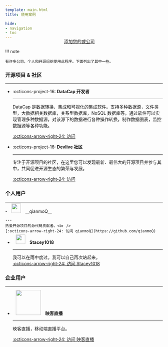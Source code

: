 ```yaml
---
template: main.html
title: 使用案例

hide:
- navigation
- toc
---
```


<style>
.md-typeset h1 {
  text-align: center;
  font-weight: 1000;
}
</style>

<div class="font-center" style="text-align: center; margin-top: -20px; margin-left: -30px;">
  <a href="https://github.com/devlive-community/datacap/blob/dev/docs/docs/powered_by.md"> <i class="fa fa-plus"> </i> 添加您的或公司</a>
</div>

!!! note

    有许多公司，个人和开源组织使用此程序。下面列出了其中一些。

### 开源项目 & 社区

---

<div class="grid cards" markdown>

- :octicons-project-16: __DataCap 开发者__

    ---
    
    DataCap 是数据转换、集成和可视化的集成软件。支持多种数据源，文件类型，大数据相关数据库，关系型数据库，NoSQL 数据库等。通过软件可以实现管理多种数据源，对该源下的数据进行各种操作转换，制作数据图表，监控数据源等各种功能。 
    
    [:octicons-arrow-right-24: 访问](https://github.com/EdurtIO/datacap)

- :octicons-project-16: __Devlive 社区__

    ---

    专注于开源项目的社区，在这里您可以发现最新、最伟大的开源项目并参与其中，共同促进开源生态的繁荣与发展。

    [:octicons-arrow-right-24: 访问](https://devlive.org)

</div>

### 个人用户

---

<div class="grid cards" markdown>
- <img src="https://avatars.githubusercontent.com/u/20521442?v=4" width="30" style="margin: -10px 10px;" /> __qianmoQ__

    ---
    热爱开源项目的源代码贡献者。<br />
    [:octicons-arrow-right-24: 访问 qianmoQ](https://github.com/qianmoQ)

- <img src="https://avatars.githubusercontent.com/u/20924820?v=4" width="30" style="margin: -10px 10px;" /> __<span>Stacey1018</span>__

    ---
    我可以在雨中度过。我可以自己再次站起来。<br />
    [:octicons-arrow-right-24: 访问 Stacey1018](https://github.com/Stacey1018)
</div>

### 企业用户

---

<div class="grid cards" markdown>

- <img src="https://img.ikstatic.cn/MTYwNDg4NzIzMzcxOSM2OTgjcG5n.png" width="80" style="margin: -3px 10px;" /> __映客直播__

    ---
  
    映客直播，移动端直播平台。

    [:octicons-arrow-right-24: 访问 映客直播](https://inke.cn/)

</div>
